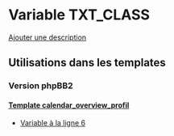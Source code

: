 # Variable TXT_CLASS
[Ajouter une description](https://fa-tvars.appspot.com/var/TXT_CLASS)

## Utilisations dans les templates

### Version phpBB2

#### [Template calendar_overview_profil](subsilver/calendar_overview_profil.md)
* [Variable &agrave; la ligne 6](../subsilver/calendar_overview_profil.tpl#L6)